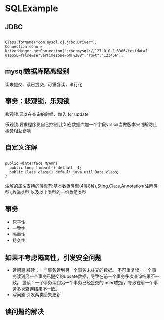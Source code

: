 # SQLExample
## JDBC

<pre><code>
Class.forName("com.mysql.cj.jdbc.Driver");
Connection conn = DriverManger.getConnection("jdbc:mysql://127.0.0.1:3306/testdata?useSSL=false&serverTimezone=GMT%2B8","root","123456");
</code></pre>

## mysql数据库隔离级别
读未提交，读已提交，可重复读，串行化

## 事务：悲观锁，乐观锁

悲观锁:可以在查询的时候，加入 for update

乐观锁:要求程序员自己控制
比如在数据库加一个字段vrsion当做版本来判断防止事务相互影响

## 自定义注解
<pre><code>
public @interface MyAnn{
  public long timeout() default -1;
  public Class class() default java.util.Date.class;
}
</code></pre>

注解的属性支持的类型有:基本数据类型(4类8种),Sting,Class,Annotation(注解类型),枚举类型,以及以上类型的一维数组类型

## 事务
* 原子性
* 一致性
* 隔离性
* 持久性
## 如果不考虑隔离性，引发安全问题
* 读问题
  脏读：一个事务读到另一个事务未提交的数据。
  不可重复读：一个事务读到另一个事务已提交的update数据，导致在前一个事务多次查询结果不一致。
  虚读：一个事务读到另一个事务已经提交的insert数据，导致在前一个事务多次查询结果不一致。
* 写问题
  引发两类丢失更新

## 读问题的解决
